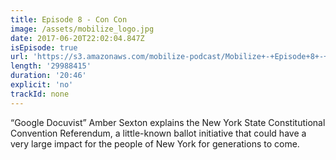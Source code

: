 ```yaml
---
title: Episode 8 - Con Con
image: /assets/mobilize_logo.jpg
date: 2017-06-20T22:02:04.847Z
isEpisode: true
url: 'https://s3.amazonaws.com/mobilize-podcast/Mobilize+-+Episode+8+-+Con+Con.mp3'
length: '29988415'
duration: '20:46'
explicit: 'no'
trackId: none
---
```

“Google Docuvist” Amber Sexton explains the New York State Constitutional Convention Referendum, a little-known ballot initiative that could have a very large impact for the people of New York for generations to come.

